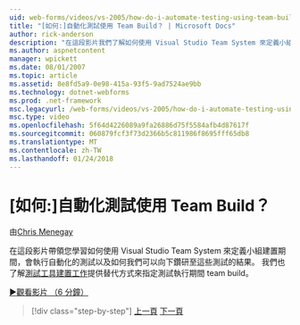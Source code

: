 ```yaml
---
uid: web-forms/videos/vs-2005/how-do-i-automate-testing-using-team-build
title: "[如何:]自動化測試使用 Team Build？ | Microsoft Docs"
author: rick-anderson
description: "在這段影片我們了解如何使用 Visual Studio Team System 來定義小組建置期間，會執行自動化的測試，以及如何我們可以向下鑽研至..."
ms.author: aspnetcontent
manager: wpickett
ms.date: 08/01/2007
ms.topic: article
ms.assetid: 8e8fd5a9-0e98-415a-93f5-9ad7524ae9bb
ms.technology: dotnet-webforms
ms.prod: .net-framework
msc.legacyurl: /web-forms/videos/vs-2005/how-do-i-automate-testing-using-team-build
msc.type: video
ms.openlocfilehash: 5f64d4226089a9fa26886d75f5584afb4d87617f
ms.sourcegitcommit: 060879fcf3f73d2366b5c811986f8695fff65db8
ms.translationtype: MT
ms.contentlocale: zh-TW
ms.lasthandoff: 01/24/2018
---
```

<a name="how-do-i-automate-testing-using-team-build"></a>[如何:]自動化測試使用 Team Build？
====================
由[Chris Menegay](https://twitter.com/CMenegay)

在這段影片帶領您學習如何使用 Visual Studio Team System 來定義小組建置期間，會執行自動化的測試以及如何我們可以向下鑽研至這些測試的結果。 我們也了解[測試工具建置工作](https://msdn.microsoft.com/vstudio/aa718351.aspx#bttt)提供替代方式來指定測試執行期間 team build。

[&#9654;觀看影片 （6 分鐘）](https://channel9.msdn.com/Blogs/ASP-NET-Site-Videos/how-do-i-automate-testing-using-team-build)

>[!div class="step-by-step"]
[上一頁](how-do-i-implement-continuous-integration-with-team-foundation.md)
[下一頁](how-do-i-deploy-a-web-application-during-a-team-build.md)
